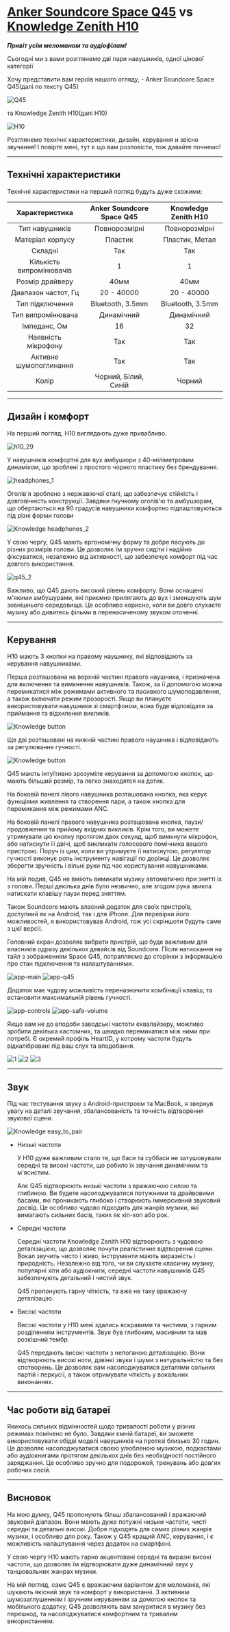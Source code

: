 # [Anker Soundcore Space Q45](https://soundmag.ua/uk/besprovodnye-naushniki-anker-soundsore-space-q45-blue.html 'Сторінка на soundmag.ua') vs [Knowledge Zenith H10](https://soundmag.ua/uk/bezprovidni-navushniki-knowledge-zenith-h10-over-ear-headphone-anc-black.html 'Сторінка Knowledge Zenith H10 на soundmag.ua')

**_Привіт усім меломанам та аудіофілам!_**

Сьогодні ми з вами розглянемо дві пари навушників, одної цінової категорії

Хочу представити вам героїв нашого огляду, - Anker Soundcore Space Q45(далі по тексту Q45)

![Q45](images/SPACE_Q45/q45.jpeg)

та Knowledge Zenith H10(далі H10)

![H10](images/KZ_H10/headphones_on_table.jpeg)

Розглянемо технічні характеристики, дизайн, керування и звісно звучання! І повірте мені, тут є що вам розповісти, тож давайте почнемо!

---

## Технічні характеристики

Технічні характеристики на перший погляд будуть дуже схожими:

|      Характеристика      | Anker Soundcore Space Q45 | Knowledge Zenith H10 |
| :----------------------: | :-----------------------: | :------------------: |
|      Тип навушників      |       Повнорозмірні       |    Повнорозмірні     |
|     Матеріал корпусу     |          Пластик          |    Пластик, Метал    |
|         Складні          |            Так            |         Так          |
| Кількість випромінювачів |             1             |          1           |
|     Розмір драйверу      |           40мм            |         40мм         |
|   Диапазон частот, Гц    |        20 - 40000         |      20 - 40000      |
|     Тип підключення      |     Bluetooth, 3.5mm      |   Bluetooth, 3.5mm   |
|    Тип випромінювача     |        Динамічний         |      Динамічний      |
|       Імпеданс, Ом       |            16             |          32          |
|   Наявність мікрофону    |            Так            |         Так          |
|  Активне шумопоглинання  |            Так            |         Так          |
|          Колір           |   Чорний, Білий, Синій    |        Чорний        |

---

## Дизайн і комфорт

На перший погляд, H10 виглядають дуже привабливо.

![h10_29](images/KZ_H10/h10_29.jpeg)

У навушників комфортні для вух амбушюри з 40-міліметровим динаміком, що зроблені з простого чорного пластику без брендування.

![headphones_1](images/KZ_H10/headphones_1.jpeg)

Оголів'я зроблено з нержавіючої сталі, що забезпечує стійкість і довговічність конструкції. Завдяки гнучкому оголів'ю та амбушюрам, що обертаються на 90 градусів навушники комфортно підлаштовуються під різні форми голови

![Knowledge headphones_2](images/KZ_H10/headphones_2.jpeg)

У свою чергу, Q45 мають ергономічну форму та добре пасують до різних розмірів голови. Це дозволяє їм зручно сидіти і надійно фіксуватися, незалежно від активності, що забезпечує комфорт під час довгого використання.

![q45_2](images/SPACE_Q45/q45_2.jpeg)

Важливо, що Q45 дають високий рівень комфорту. Вони оснащені м'якими амбушурами, які приємно прилягають до вух і зменшують шум зовнішнього середовища. Це особливо корисно, коли ви довго слухаєте музику або дивитесь фільми в перенасиченому звуком оточенні.

---

## Керування

H10 мають 3 кнопки на правому наушнику, які відповідають за керування навушниками.

Перша розташована на верхній частині правого наушника, і призначена для включення та вимкнення навушників. Також, за ії допомогою можна перемикатися між режимами активного та пасивного шумоподавляння, а також включати режим прозорості. Якщо ви плануєте використовувати навушники зі смартфоном, вона буде відповідати за приймання та відхилення викликів.

![Knowledge button](images/KZ_H10/button-power.jpeg)

Ще дві розташовані на нижній частині правого наушника і відповідають за регулювання гучності.

![Knowledge button](images/KZ_H10/button-volume.jpeg)

Q45 мають інтуїтивно зрозуміле керування за допомогою кнопок, що мають більший розмір, та легко знаходятся на дотик.

На боковій панелі лівого навушника розташована кнопка, яка керує функціями живлення та створення пари, а також кнопка для перемикання між режимами ANC.

На боковій панелі правого навушника розташована кнопка, паузи/продовження та прийому вхідних викликів. Крім того, ви можете утримувати цю кнопку протягом двох секунд, щоб вимкнути мікрофон, або натиснути її двічі, щоб викликати голосового помічника вашого пристрою. Поруч із цим, коли ви утримуєте ії натиснутою, регулятор гучності виконує роль інструменту навігації по доріжці. Це дозволяє зберегти зручність і вільні руки під час користування навушниками.

На мій подив, Q45 не вміють вимикати музику автоматично при знятті іх з голови. Перші декілька днів було незвично, але згодом рука звикла натискати клавішу паузи перед зняттям.

Також Soundcore мають власний додаток для своїх пристроїв, доступний як на Android, так і для iPhone. Для перевірки його можливостей, я використовував Android, тож усі скріншоти будуть саме з цієї версії.

Головний єкран дозволяє вибрати пристрій, що буде важливим для власників одразу декількох девайсів від Soundcore. Після натискання на тайл з зображенням Space Q45, потрапляємо до сторінки з інформацією про стан підключення та налаштуваннями.

![app-main](images/SPACE_Q45/app-main.jpeg)
![app-q45](images/SPACE_Q45/app-q45.jpeg)

Додаток має чудову можливість переназначити комбінації клавіш, та встановити максимальній рівень гучності.

![app-controls](images/SPACE_Q45/app-controls.jpeg)
![app-safe-volume](images/SPACE_Q45/app-safe-volume.jpeg)

Якщо вам не до вподоби заводські частоти єквалайзеру, можливо зробити декілька кастомних, та швидко перемикатися між ними при потребі. Є окремий профіль HeartID, у котрому частоти будуть відкалібровані під ваш слух та вподобання.

![1](images/SPACE_Q45/app-hearing-test-1.jpeg)
![2](images/SPACE_Q45/app-hearing-test-2.jpeg)
![3](images/SPACE_Q45/app-hearing-test-result.jpeg)

---

## Звук

Під час тестування звуку з Android-пристроєм та MacBook, я звернув увагу на деталі звучання, збалансованість та точність відтворення звукової сцени.

![Knowledge easy_to_pair](images/KZ_H10/easy_to_pair.jpeg)

- Низькі частоти

  У H10 дуже важливим стало те, що баси та суббаси не затушовували середні та високі частоти, що робило їх звучання динамічним та м'ясистим.

  Алє Q45 відтворюють низькі частоти з вражаючою силою та глибиною. Ви будете насолоджуватися потужними та драйвовими басами, які проникають глибоко і створюють іммерсивний звуковий досвід. Це особливо чудово підходить для жанрів музики, які вимагають сильних басів, таких як хіп-хоп або рок.

- Середні частоти

  Середні частоти Knowledge Zenith H10 відтворюють з чудовою деталізацією, що дозволяє почути реалістичне відтворення сцени.
  Вокал звучить чисто і живо, інструменти мають виразність і природність. Незалежно від того, чи ви слухаєте класичну музику, популярні хіти або аудіокниги, середні частоти навушників Q45 забезпечують детальний і чистий звук.

  Q45 пропонують гарну чіткість, та вже не таку вражаючу деталізацію.

- Високі частоти

  Високі частоти у H10 мені здались яскравими та чистими, з гарним розділенням інструментів. Звук був глибоким, масивним та мав розкішний тембр.

  Q45 передають високі частоти з непоганою деталізацією. Вони відтворюють високі ноти, дзвінкі звуки і шуми з натуральністю та без спотворень. Це дозволяє вам насолоджуватися деталями сольних партій і перкусії, а також отримувати чіткість у вокальних виконаннях.

---

## Час роботи від батареї

Якихось сильних відмінностей щодо тривалості роботи у різних режимах помічено не було. Завдяки ємній батареї, ви зможете використовувати обідві моделі навушників на протязі близько 30 годин. Це дозволяє насолоджуватися своєю улюбленою музикою, подкастами або аудіокнигами протягом декількох днів без необхідності постійного заряджання. Це особливо зручно для подорожей, тренувань або довгих робочих сесій.

---

## Висновок

На мою думку, Q45 пропонують більш збалансований і вражаючий звуковий діапазон. Вони мають дуже потужні низьки частоти, чисті середні та детальні високі. Добре підходять для самих різних жанрів музики, і особливо для року. Також у Q45 кращий ANC, керування, і є можливість налаштування через додаток на смартфоні.

У свою чергу H10 мають гарно акцентовані середні та виразні високі частоти, що дозволяє їм відтворювати дуже динамічний звук у танцювальних жанрах музики.

На мій погляд, самє Q45 є вражаючим варіантом для меломанів, які шукають якісний звук та комфорт у використанні. З активним шумозаглушенням і зручним керуванням за домогою кнопок та мобільного додатку, Q45 дозволяють вам зануритися в музику без перешкод, та насолоджуватися комфортним та тривалим використанням.
